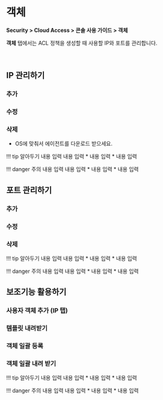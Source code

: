 # 객체

**Security > Cloud Access > 콘솔 사용 가이드 > 객체**

**객체** 탭에서는 ACL 정책을 생성할 때 사용할 IP와 포트를 관리합니다.

<br>

## IP 관리하기

### 추가


### 수정


### 삭제

* OS에 맞춰서 에이전트를 다운로드 받으세요.

!!! tip 알아두기
    내용 입력
    내용 입력
    * 내용 입력
    * 내용 입력

!!! danger 주의
    내용 입력
    내용 입력
    * 내용 입력
    * 내용 입력


## 포트 관리하기

### 추가


### 수정


### 삭제

!!! tip 알아두기
    내용 입력
    내용 입력
    * 내용 입력
    * 내용 입력

!!! danger 주의
    내용 입력
    내용 입력
    * 내용 입력
    * 내용 입력



## 보조기능 활용하기

### 사용자 객체 추가 (IP 탭)


### 템플릿 내려받기


### 객체 일괄 등록


### 객체 일괄 내려 받기


!!! tip 알아두기
    내용 입력
    내용 입력
    * 내용 입력
    * 내용 입력

!!! danger 주의
    내용 입력
    내용 입력
    * 내용 입력
    * 내용 입력

